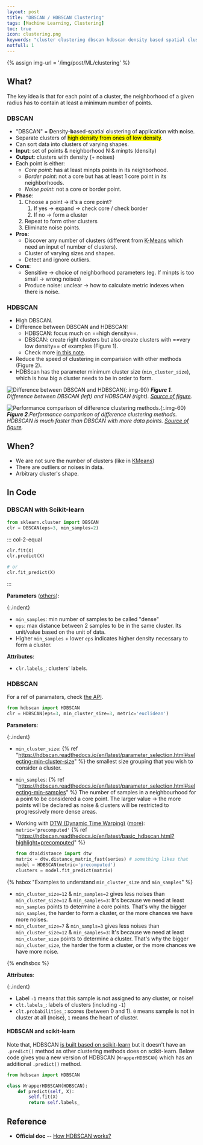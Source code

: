 ```yaml
---
layout: post
title: "DBSCAN / HDBSCAN Clustering"
tags: [Machine Learning, Clustering]
toc: true
icon: clustering.png
keywords: "cluster clustering dbscan hdbscan density based spatial clustering of application with noise high varying shapes sort data points neighborhood min point core points border noise phase discover number of clusters automatically ignoire outliers detect outliers Scikit-learn density based clustering DTW (Dynamic Time Warping)"
notfull: 1
---
```


{% assign img-url = '/img/post/ML/clustering' %}

## What?

The key idea is that for each point of a cluster, the neighborhood of a given radius has to contain at least a minimum number of points.

### DBSCAN

- "DBSCAN" = **D**ensity-**b**ased-**s**patial **c**lustering of **a**pplication with **n**oise.
- Separate clusters of <mark>high density from ones of low density</mark>.
- Can sort data into clusters of varying shapes.
- **Input**: set of points & neighborhood N & minpts (density)
- **Output**: clusters with density (+ noises)
- Each point is either:
  - _Core point_: has at least minpts points in its neighborhood.
  - _Border point_: not a core but has at least 1 core point in its neighborhoods.
  - _Noise point_: not a core or border point.
- **Phase**:
  1. Choose a point → it's a core point?
     1. If yes → expand → check core / check border
     2. If no → form a cluster
  2. Repeat to form other clusters
  3. Eliminate noise points.
- **Pros**:
  - Discover any number of clusters (different from [K-Means](/k-means-clustering) which need an input of number of clusters).
  - Cluster of varying sizes and shapes.
  - Detect and ignore outliers.
- **Cons**:
  - Sensitive → choice of neighborhood parameters (eg. If minpts is too small → wrong noises)
  - Produce noise: unclear → how to calculate metric indexes when there is noise.

### HDBSCAN

- **H**igh DBSCAN.
- Difference between DBSCAN and HDBSCAN:
  - HDBSCAN: focus much on ==high density==.
  - DBSCAN: create right clusters but also create clusters with ==very low density== of examples (Figure 1).
  - Check more [in this note](https://towardsdatascience.com/lightning-talk-clustering-with-hdbscan-d47b83d1b03a).
- Reduce the speed of clustering in comparision with other methods (Figure 2).
- HDBScan has the parameter minimum cluster size (`min_cluster_size`), which is how big a cluster needs to be in order to form.

![Difference between DBSCAN and HDBSCAN]({{img-url}}/dbscan-vs-hdbscan.jpg){:.img-90}
_**Figure 1**. Difference between DBSCAN (left) and HDBSCAN (right). [Source of figure](https://towardsdatascience.com/lightning-talk-clustering-with-hdbscan-d47b83d1b03a)._

![Performance comparison of difference clustering methods.]({{img-url}}/performance_clustering_method.png){:.img-60}
_**Figure 2**.Performance comparison of difference clustering methods. HDBSCAN is much faster than DBSCAN with more data points. [Source of figure](http://hdbscan.readthedocs.io/)._

## When?

- We are not sure the number of clusters (like in [KMeans](/k-means-clustering))
- There are outliers or noises in data.
- Arbitrary cluster's shape.

## In Code

### DBSCAN with Scikit-learn

~~~ python
from sklearn.cluster import DBSCAN
clr = DBSCAN(eps=3, min_samples=2)
~~~

::: col-2-equal
~~~ python
clr.fit(X)
clr.predict(X)
~~~

~~~ python
# or
clr.fit_predict(X)
~~~
:::

**Parameters** ([others](https://scikit-learn.org/stable/modules/generated/sklearn.cluster.DBSCAN.html)):

{:.indent}
- `min_samples`: min number of samples to be called "dense"
- `eps`: max distance between 2 samples to be in the same cluster. Its unit/value based on the unit of data.
- Higher `min_samples` + lower `eps` indicates higher density necessary to form a cluster.

**Attributes**:

- `clr.labels_`: clusters' labels.

### HDBSCAN

For a ref of paramaters, check [the API](https://hdbscan.readthedocs.io/en/latest/api.html).

~~~ python
from hdbscan import HDBSCAN
clr = HDBSCAN(eps=3, min_cluster_size=3, metric='euclidean')
~~~

**Parameters**:

{:.indent}
- `min_cluster_size`: {% ref "https://hdbscan.readthedocs.io/en/latest/parameter_selection.html#selecting-min-cluster-size" %} the smallest size grouping that you wish to consider a cluster.
- `min_samples`: {% ref "https://hdbscan.readthedocs.io/en/latest/parameter_selection.html#selecting-min-samples" %} The number of samples in a neighbourhood for a point to be considered a core point. The larger value $\to$ the more points will be declared as noise & clusters will be restricted to progressively more dense areas.
- Working with [DTW (Dynamic Time Warping)](/dynamic-time-warping-dtw/) ([more](https://dtaidistance.readthedocs.io/en/latest/usage/dtw.html#dtw-between-set-of-series)): `metric='precomputed'` {% ref "https://hdbscan.readthedocs.io/en/latest/basic_hdbscan.html?highlight=precomputed" %}

  ``` python
  from dtaidistance import dtw
  matrix = dtw.distance_matrix_fast(series) # something likes that
  model = HDBSCAN(metric='precomputed')
  clusters = model.fit_predict(matrix)
  ```

{% hsbox "Examples to understand `min_cluster_size` and `min_samples`" %}

- `min_cluster_size=12` & `min_samples=2` gives less noises than `min_cluster_size=12` & `min_samples=3`: It's because we need at least `min_samples` points to determine a core points. That's why the bigger `min_samples`, the harder to form a cluster, or the more chances we have more noises.
- `min_cluster_size=7` & `min_sampls=3` gives less noises than `min_cluster_size=12` & `min_samples=3`: It's because we need at least `min_cluster_size` points to determine a cluster. That's why the bigger `min_cluster_size`, the harder the form a cluster, or the more chances we have more noise.

{% endhsbox %}

**Attributes**:

{:.indent}
- Label `-1` means that this sample is not assigned to any cluster, or noise!
- `clt.labels_`: labels of clusters (including `-1`)
- `clt.probabilities_`: scores (between 0 and 1). `0` means sample is not in cluster at all (noise), `1` means the heart of cluster.


#### HDBSCAN and scikit-learn

Note that, HDBSCAN [is built based on scikit-learn](https://github.com/scikit-learn-contrib/hdbscan/blob/master/hdbscan/hdbscan_.py#L642) but it doesn't have an `.predict()` method as other clustering methods does on scikit-learn. Below code gives you a new version of HDBSCAN (`WrapperHDBSCAN`) which has an additional `.predict()` method.

``` python
from hdbscan import HDBSCAN

class WrapperHDBSCAN(HDBSCAN):
    def predict(self, X):
        self.fit(X)
        return self.labels_
```

## Reference

- **Official doc** -- [How HDBSCAN works?](https://hdbscan.readthedocs.io/en/latest/how_hdbscan_works.html)